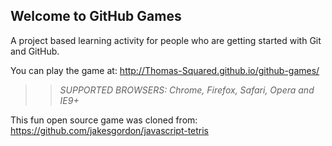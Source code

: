 ## Welcome to GitHub Games

A project based learning activity for people who are getting started with Git and GitHub.

You can play the game at: http://Thomas-Squared.github.io/github-games/

>> _*SUPPORTED BROWSERS*: Chrome, Firefox, Safari, Opera and IE9+_

This fun open source game was cloned from: https://github.com/jakesgordon/javascript-tetris
